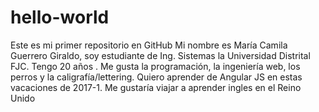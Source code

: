 # hello-world
Este es mi primer repositorio en GitHub
Mi nombre es María Camila Guerrero Giraldo, soy estudiante de Ing. Sistemas la Universidad Distrital FJC.
Tengo 20 años .
Me gusta la programación, la ingeniería web, los perros y la caligrafía/lettering.
Quiero aprender de Angular JS en estas vacaciones de 2017-1.
Me gustaría viajar a aprender ingles en el Reino Unido
